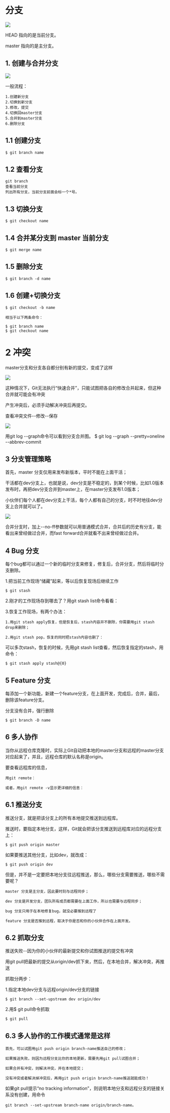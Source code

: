 
# 分支 #

![](https://i.imgur.com/Laww3wF.png)


HEAD 指向的是当前分支。

master 指向的是主分支。

## 1. 创建与合并分支 ##

![](https://i.imgur.com/tg8g1hJ.png)


一般流程：

	1.创建新分支
	2.切换到新分支
	3.修改，提交
	4.切换回master分支
	5.合并到master分支
	6.删除分支

## 1.1 创建分支 ##

	$ git branch name

## 1.2 查看分支 ##

	git branch
	查看当前分支
	列出所有分支，当前分支前面会标一个*号。

## 1.3 切换分支 ##

	$ git checkout name

## 1.4 合并某分支到 master 当前分支 ##

	$ git merge name

## 1.5 删除分支 ##

	$ git branch -d name

## 1.6 创建+切换分支 ##
	
	$ git checkout -b name

	相当于以下两条命令：

	$ git branch name
	$ git checkout name

# 2 冲突 #

master分支和分支各自都分别有新的提交，变成了这样

![](https://i.imgur.com/9k9x3DI.png)

这种情况下，Git无法执行“快速合并”，只能试图把各自的修改合并起来，但这种合并就可能会有冲突

产生冲突后，必须手动解决冲突后再提交。

查看冲突文件--修改--保存

![](https://i.imgur.com/I3PW7S4.png)

用git log --graph命令可以看到分支合并图。
$ git log --graph --pretty=oneline --abbrev-commit


## 3 分支管理策略 ##

首先，master 分支仅用来发布新版本，平时不能在上面干活；

干活都在dev分支上，也就是说，dev分支是不稳定的，到某个时候，比如1.0版本发布时，再把dev分支合并到master上，在master分支发布1.0版本；

小伙伴们每个人都在dev分支上干活，每个人都有自己的分支，时不时地往dev分支上合并就可以了。

![](https://i.imgur.com/mZH8Dxi.png)

合并分支时，加上--no-ff参数就可以用普通模式合并，合并后的历史有分支，能看出来曾经做过合并，而fast forward合并就看不出来曾经做过合并。

## 4 Bug 分支 ##

每个bug都可以通过一个新的临时分支来修复，修复后，合并分支，然后将临时分支删除。

1.把当前工作现场“储藏”起来，等以后恢复现场后继续工作

	$ git stash

2.刚才的工作现场存到哪去了？用git stash list命令看看：

3.恢复工作现场，有两个办法：

	1.用git stash apply恢复，但是恢复后，stash内容并不删除，你需要用git stash drop来删除；
	
	2.用git stash pop，恢复的同时把stash内容也删了：

可以多次stash，恢复的时候，先用git stash list查看，然后恢复指定的stash，用命令：

	$ git stash apply stash@{0}

## 5 Feature 分支 ##

每添加一个新功能，新建一个feature分支，在上面开发，完成后，合并，最后，删除该feature分支。

分支没有合并，强行删除

	$ git branch -D name

## 6 多人协作 ##

当你从远程仓库克隆时，实际上Git自动把本地的master分支和远程的master分支对应起来了，并且，远程仓库的默认名称是origin。

要查看远程库的信息，

	用git remote：
	
	或者，用git remote -v显示更详细的信息：

## 6.1 推送分支 ##

推送分支，就是把该分支上的所有本地提交推送到远程库。

推送时，要指定本地分支，这样，Git就会把该分支推送到远程库对应的远程分支上：

	$ git push origin master

如果要推送其他分支，比如dev，就改成：

	$ git push origin dev

但是，并不是一定要把本地分支往远程推送，那么，哪些分支需要推送，哪些不需要呢？

	master 分支是主分支，因此要时刻与远程同步；
	
	dev 分支是开发分支，团队所有成员都需要在上面工作，所以也需要与远程同步；
	
	bug 分支只用于在本地修复bug，就没必要推到远程了

	feature 分支是否推到远程，取决于你是否和你的小伙伴合作在上面开发。

## 6.2 抓取分支 ##

推送失败--因为你的小伙伴的最新提交和你试图推送的提交有冲突

用git pull把最新的提交从origin/dev抓下来，然后，在本地合并，解决冲突，再推送

抓取分两步：

1.指定本地dev分支与远程origin/dev分支的链接

	$ git branch --set-upstream dev origin/dev

2.用$ git pull命令抓取
	
	$ git pull

## 6.3 多人协作的工作模式通常是这样 ##

	首先，可以试图用git push origin branch-name推送自己的修改；
	
	如果推送失败，则因为远程分支比你的本地更新，需要先用git pull试图合并；
	
	如果合并有冲突，则解决冲突，并在本地提交；
	
	没有冲突或者解决掉冲突后，再用git push origin branch-name推送就能成功！

如果git pull提示“no tracking information”，则说明本地分支和远程分支的链接关系没有创建，用命令

	git branch --set-upstream branch-name origin/branch-name。